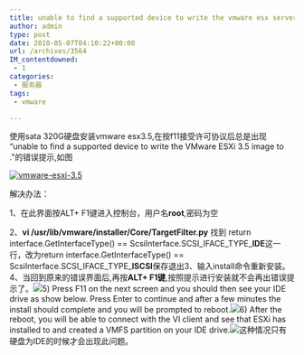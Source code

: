```yaml
---
title: unable to find a supported device to write the vmware esx server ESXi 3.5 image to 的解决办法
author: admin
type: post
date: 2010-05-07T04:10:22+00:00
url: /archives/3564
IM_contentdowned:
 - 1
categories:
 - 服务器
tags:
 - vmware

---
```

使用sata 320G硬盘安装vmware esx3.5,在按f11接受许可协议后总是出现 “unable to find a supported device to write the VMware ESXi 3.5 image to .”的错误提示,如图

[![vmware-esxi-3.5](http://blog.haohtml.com/wp-content/uploads/2010/05/vmware-esxi-3.5.jpg)][1]

解决办法：

1、在此界面按ALT+ F1键进入控制台，用户名**root**,密码为空

2、**vi /usr/lib/vmware/installer/Core/TargetFilter.py**
找到 return interface.GetInterfaceType() == ScsiInterface.SCSI\_IFACE\_TYPE_**IDE**这一行，改为return interface.GetInterfaceType() == ScsiInterface.SCSI_IFACE_TYPE_**ISCSI**保存退出3、输入install命令重新安装。4、当回到原来的错误界面后,再按**ALT+ F1键**,按照提示进行安装就不会再出错误提示了。[![](http://blog.haohtml.com/wp-content/uploads/2010/05/Install_start_screen.jpg)](http://blog.haohtml.com/wp-content/uploads/2010/05/Install_start_screen.jpg)5) Press F11 on the next screen and you should then see your IDE drive as show below. Press Enter to continue and after a few minutes the install should complete and you will be prompted to reboot.[![](http://blog.haohtml.com/wp-content/uploads/2010/05/Install_IDE_drive.jpg)](http://blog.haohtml.com/wp-content/uploads/2010/05/Install_IDE_drive.jpg)6) After the reboot, you will be able to connect with the VI client and see that ESXi has installed to and created a VMFS partition on your IDE drive.[![](http://blog.haohtml.com/wp-content/uploads/2010/05/Install_Complete.jpg)](http://blog.haohtml.com/wp-content/uploads/2010/05/Install_Complete.jpg)这种情况只有硬盘为IDE的时候才会出现此问题。

 [1]: /wp-content/uploads/2010/05/vmware-esxi-3.5.jpg